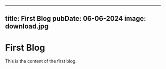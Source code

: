 <!-- src/posts/blog1.md -->
---
title: First Blog
pubDate: 06-06-2024
image: download.jpg
---

# First Blog

This is the content of the first blog.